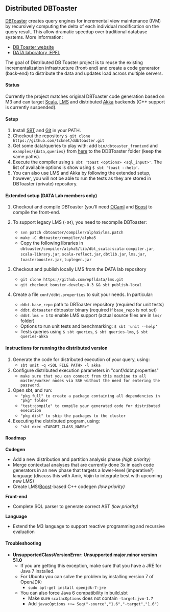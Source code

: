 ## Distributed DBToaster <!-- [![Build Status](https://api.travis-ci.org/TCKnet/DDBToaster.png?branch=master)](https://travis-ci.org/TCKnet/DDBToaster) -->
[DBToaster](http://www.dbtoaster.org) creates query engines for incremental view maintenance (IVM) by recursively computing the delta of each individual modification on the query result. This allow dramatic
speedup over traditional database systems. More information:

   * [DB Toaster website](http://www.dbtoaster.org)
   * [DATA laboratory, EPFL](http://data.epfl.ch/dbtoaster)

The goal of Distributed DB Toaster project is to reuse the existing incrementalization infrastructure (front-end) and create a code generator (back-end) to distribute the data and updates load across multiple servers.

#### Status
Currently the project matches original DBToaster code generation based on M3 and can target
 [Scala](http://scala-lang.org),
 [LMS](https://github.com/TiarkRompf/virtualization-lms-core) and distributed
 [Akka](http://akka.io) backends (C++ support is currently suspended).

#### Setup
1. Install [SBT](http://www.scala-sbt.org/release/docs/Getting-Started/Setup.html) and [Git](http://git-scm.com) in your PATH.
2. Checkout the repository `$ git clone https://github.com/tcknet/ddbtoaster.git`
3. Get some data/queries to play with: add `bin/dbtoaster_frontend` and `examples/{data,queries}` from [here](http://www.dbtoaster.org/index.php?page=download) to the DDBToaster folder (keep the same paths).
4. Execute the compiler using `$ sbt 'toast <options> <sql_input>'`. The list of available options is show using `$ sbt 'toast --help'`.
5. You can also use LMS and Akka by following the extended setup, however, you will not be able to run the tests as they are stored in DBToaster (private) repository.

#### Extended setup (DATA Lab members only)
1. Checkout and compile DBToaster (you'll need [OCaml](http://caml.inria.fr/download.en.html) and [Boost](http://www.boost.org/users/download/) to compile the front-end.
2. To support legacy LMS (`-O4`), you need to recompile DBToaster:
   - `svn patch dbtoaster/compiler/alpha5/lms.patch`
   - `make -C dbtoaster/compiler/alpha5`
   - Copy the following libraries in `dbtoaster/compiler/alpha5/lib/dbt_scala`: `scala-compiler.jar`, `scala-library.jar`, `scala-reflect.jar`, `dbtlib.jar`, `lms.jar`, `toasterbooster.jar`, `tuplegen.jar`

3. Checkout and publish locally LMS from the DATA lab repository
   - `git clone https://github.com/epfldata/lms.git`
   - `git checkout booster-develop-0.3 && sbt publish-local`
4. Create a file `conf/ddbt.properties` to suit your needs. In particular:
   - `ddbt.base_repo` path to DBToaster repository (required for unit tests)
   - `ddbt.dbtoaster` dbtoaster binary (required if `base_repo` is not set)
   - `ddbt.lms = 1` to enable LMS support (actual source files are in `lms/` folder)
   - Options to run unit tests and benchmarking: `$ sbt 'unit --help'`
   - Tests queries using `$ sbt queries`, `$ sbt queries-lms`, `$ sbt queries-akka`

#### Instructions for running the distributed version
1. Generate the code for distributed execution of your query, using:
   - `sbt unit -q <SQL FILE PATH> -l akka`
2. Configure distributed execution parameters in "conf/ddbt.properties"
   - `make sure that you can connect from this machine to all master/worker nodes via SSH without the need for entering the password.`
3. Open sbt, and run:
   - `"pkg full" to create a package containing all dependencies in "pkg" folder`
   - `"test:compile" to compile your generated code for distributed execution`
   - `"pkg dist" to ship the packages to the cluster`
4. Executing the distributed program, using:
   - `"sbt exec <TARGET_CLASS_NAME>"`

#### Roadmap
__Codegen__

- Add a new distribution and partition analysis phase _(high priority)_
- Merge contextual analyses that are currently done 3x in each code generators in an new phase that targets a lower-level (imperative?) language (discuss this with Amir, Vojin to integrate best with upcoming new LMS)
- Create LMS/[Boost](http://www.boost.org)-based C++ codegen _(low priority)_

__Front-end__

- Complete SQL parser to generate correct AST _(low priority)_

__Language__

- Extend the M3 language to support reactive programming and recursive evaluation

#### Troubleshooting
- __UnsupportedClassVersionError: Unsupported major.minor version 51.0__
  - If you are getting this exception, make sure that you have a JRE for Java 7 installed.
  - For Ubuntu you can solve the problem by installing version 7 of OpenJDK:
      - `sudo apt-get install openjdk-7-jre`
  - You can also force Java 6 compatibility in build.sbt
     - Make sure `scalacOptions` does not contain `-target:jvm-1.7`
     - Add `javacOptions ++= Seq("-source","1.6","-target","1.6")`
